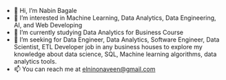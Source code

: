 - 👋 Hi, I’m Nabin Bagale
- 👀 I’m interested in Machine Learning, Data Analytics, Data Engineering, AI, and Web Developing
- 🌱 I’m currently studying Data Analytics for Business Course
- 💞️ I’m seeking for Data Engineer, Data Analytics, Software Engineer, Data Scientist, ETL Developer job in any business houses to explore my knowledge about data science, SQL, Machine learning algorithms, data analytics tools.
- 📫 You can reach me at elninonaveen@gmail.com

<!---
nabinelnino/nabinelnino is a ✨ special ✨ repository because its `README.md` (this file) appears on your GitHub profile.
You can click the Preview link to take a look at your changes.
--->
